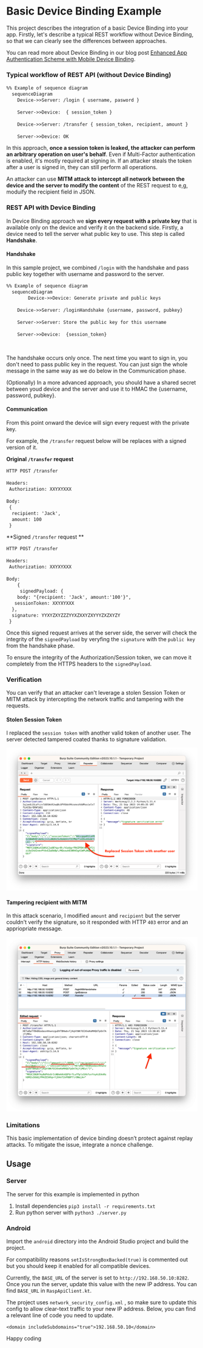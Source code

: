 

# Basic Device Binding Example

This project describes the integration of a basic Device Binding into your app. Firstly, let's describe a typical REST workflow without Device Binding, so that we can clearly see the differences between approaches.

You can read more about Device Binding in our blog post [Enhanced App Authentication Scheme with Mobile Device Binding](https://www.guardsquare.com/blog/mobile-device-binding). 


### Typical workflow of REST API (without Device Binding)

```mermaid
%% Example of sequence diagram
  sequenceDiagram
    Device->>Server: /login { username, pasword }

    Server->>Device:  { session_token }

    Device->>Server: /transfer { session_token, recipient, amount }

    Server->>Device: OK

```



In this approach, **once a session token is leaked, the attacker can perform an arbitrary operation on user's behalf**. Even if Multi-Factor authentication is enabled, it's mostly required at signing in. If an attacker steals the token after a user is signed in, they can still perform all operations.

An attacker can use **MITM attack to intercept all network between the device and the server to modify the content** of the REST request to e,g, moduify the recipient field in JSON.



### REST API with Device Binding

In Device Binding approach we **sign every request with a private key** that is available only on the device and verify it on the backend side. Firstly, a device need to tell the server what public key to use. This step is called **Handshake**. 



#### Handshake

In this sample project, we combined `/login` with the handshake and pass public key together with username and password to the server.



```mermaid
%% Example of sequence diagram
  sequenceDiagram
        Device->>Device: Generate private and public keys
  
    Device->>Server: /loginHandshake {username, password, pubkey}

    Server->>Server: Store the public key for this username
 
    Server->>Device:  {session_token}



```



The handshake occurs only once. The next time you want to sign in, you don't need to pass public key in the request. You can just sign the whole message in the same way as we do below in the Communication phase.

(Optionally) In a more advanced approach, you should have a shared secret between youd device and the server and use it to HMAC the {username, password, pubkey}.



#### Communication

From this point onward the device will sign every request with the private key. 

For example, the `/transfer` request below will be replaces with a signed version of it.



**Original `/transfer` request**

```
HTTP POST /transfer

Headers:
 Authorization: XXYXYXXX

Body:
 {
  recipient: 'Jack',
  amount: 100
 }
```



**Signed `/transfer` request **

```
HTTP POST /transfer

Headers:
 Authorization: XXYXYXXX

Body:
	{
	 signedPayload: {
  	body: "{recipient: 'Jack', amount:'100'}",
   sessionToken: XXYXYXXX
  },
  signature: YYXYZXYZZZYYXZXXYZXYYYZXZXYZY
 }
```



Once this signed request arrives at the server side, the server will check the integrity of the `signedPayload` by veryfing the `signature` with the `public key ` from the handshake phase. 

To ensure the integrity of the Authorization/Session token, we can move it completely from the HTTPS headers to the `signedPayload`.



### Verification

You can verify that an attacker can't leverage a stolen Session Token or MITM attack by intercepting the network traffic and tampering with the requests.



#### Stolen Session Token

I replaced the `session token` with another valid token of another user. The server detected tampered coated thanks to signature validation.

![session_token](./images/session_token.png)



#### Tampering recipient with MITM

In this attack scenario, I modified `amount` and `recipient` but the server couldn't verify the signature, so it responded with HTTP `403` error and an appriopriate message.

![evil_bob](./images/evil_bob.png)

### Limitations

This basic implementation of device binding doesn’t protect against replay attacks. To mitigate the issue, integrate a nonce challenge.



## Usage

### Server

The server for this example is implemented in python

1. Install dependencies `pip3 install -r requirements.txt`
2. Run python server with `python3 ./server.py`



### Android

Import the `android` directory into the Android Studio project and build the project.

For compatibility reasons `setIsStrongBoxBacked(true)` is commented out but you should keep it enabled for all compatible devices.

Currently, the `BASE_URL` of the server is set to `http://192.168.50.10:8282`. Once you run the server, update this value with the new IP address. You can find `BASE_URL` in `RaspApiClient.kt`. 

The project uses `network_security_config.xml` , so make sure to update this config to allow clear-text traffic to your new IP address. Below, you can find a relevant line of code you need to update.

```
<domain includeSubdomains="true">192.168.50.10</domain>
```



Happy coding
